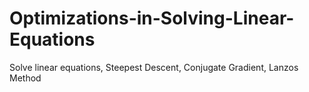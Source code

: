 # Optimizations-in-Solving-Linear-Equations
Solve linear equations, Steepest Descent, Conjugate Gradient, Lanzos Method
